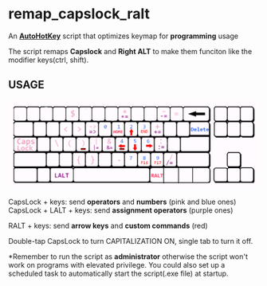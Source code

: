 # remap_capslock_ralt

An **[AutoHotKey](https://www.autohotkey.com/docs/misc/Remap.htm)** script that optimizes keymap for **programming** usage

The script remaps **Capslock** and **Right ALT** to make them funciton like the modifier keys(ctrl, shift).

## USAGE

![usage](pic/usage.png)

CapsLock + keys: send **operators** and **numbers** (pink and blue ones)  
CapsLock + LALT + keys: send **assignment operators** (purple ones) 

RALT + keys: send **arrow keys** and **custom commands** (red)

Double-tap CapsLock to turn CAPITALIZATION ON, single tab to turn it off.

*Remember to run the script as **administrator**  otherwise the script won't work on programs with elevated privilege. You could also set up a scheduled task to automatically start the script(.exe file) at startup.
